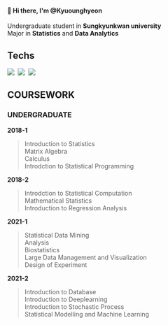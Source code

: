 #### 👋 Hi there, I'm @Kyuounghyeon

Undergraduate student in **Sungkyunkwan university** <br>
Major in **Statistics** and **Data Analytics** <br>

## Techs

<p align="left">
  <img src="https://img.shields.io/badge/R-276DC3?style=flat-square&logo=R&logoColor=white"/></a>&nbsp
  <img src="https://img.shields.io/badge/Python-3766AB?style=flat-square&logo=Python&logoColor=white"/></a>&nbsp
  <img src="https://img.shields.io/badge/PyTorch-EE4C2C?style=flat-square&logo=PyTorch&logoColor=white"/></a>
</p>


## COURSEWORK 
### UNDERGRADUATE

**2018-1**
> Introduction to Statistics  
> Matrix Algebra  
> Calculus  
> Introdction to Statistical Programming  

**2018-2**
> Introdction to Statistical Computation  
> Mathematical Statistics  
> Introduction to Regression Analysis  

**2021-1**
> Statistical Data Mining   
> Analysis   
> Biostatistics   
> Large Data Management and Visualization   
> Design of Experiment   

**2021-2**
> Introduction to Database  
> Introduction to Deeplearning  
> Introduction to Stochastic Process  
> Statistical Modelling and Machine Learning  


## 


<!---
Kyounghyeon/Kyounghyeon is a ✨ special ✨ repository because its `README.md` (this file) appears on your GitHub profile.
You can click the Preview link to take a look at your changes.
--->

